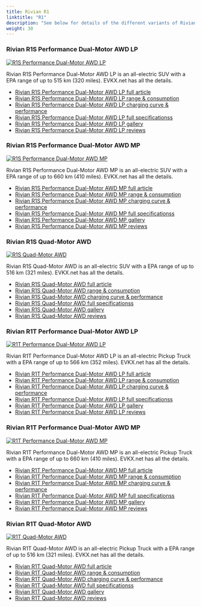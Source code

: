 ```yaml
---
title: Rivian R1
linktitle: "R1"
description: "See below for details of the different variants of Rivian R1"
weight: 30
---
```

### Rivian R1S Performance Dual-Motor AWD LP

<a href="r1s_performance_dual-motor_awd_lp/"><img src="https://media.evkx.net/multimedia/models/rivian/r1/r1s_performance_dual-motor_awd_lp/main_1_st.jpg" class="img-fluid" alt="R1S Performance Dual-Motor AWD LP" ></a>

Rivian R1S Performance Dual-Motor AWD LP is an all-electric SUV with a EPA range of up to 515 km (320 miles). EVKX.net has all the details. 

- [Rivian R1S Performance Dual-Motor AWD LP full article](r1s_performance_dual-motor_awd_lp/)
- [Rivian R1S Performance Dual-Motor AWD LP range & consumption](r1s_performance_dual-motor_awd_lp/rangeandconsumption/)
- [Rivian R1S Performance Dual-Motor AWD LP charging curve & performance](r1s_performance_dual-motor_awd_lp/chargingcurve/)
- [Rivian R1S Performance Dual-Motor AWD LP full specificationss](r1s_performance_dual-motor_awd_lp/specifications/)
- [Rivian R1S Performance Dual-Motor AWD LP gallery](r1s_performance_dual-motor_awd_lp/gallery/)
- [Rivian R1S Performance Dual-Motor AWD LP reviews](r1s_performance_dual-motor_awd_lp/reviews/)

### Rivian R1S Performance Dual-Motor AWD MP

<a href="r1s_performance_dual-motor_awd_mp/"><img src="https://media.evkx.net/multimedia/models/rivian/r1/r1s_performance_dual-motor_awd_mp/main_1_st.jpg" class="img-fluid" alt="R1S Performance Dual-Motor AWD MP" ></a>

Rivian R1S Performance Dual-Motor AWD MP is an all-electric SUV with a EPA range of up to 660 km (410 miles). EVKX.net has all the details. 

- [Rivian R1S Performance Dual-Motor AWD MP full article](r1s_performance_dual-motor_awd_mp/)
- [Rivian R1S Performance Dual-Motor AWD MP range & consumption](r1s_performance_dual-motor_awd_mp/rangeandconsumption/)
- [Rivian R1S Performance Dual-Motor AWD MP charging curve & performance](r1s_performance_dual-motor_awd_mp/chargingcurve/)
- [Rivian R1S Performance Dual-Motor AWD MP full specificationss](r1s_performance_dual-motor_awd_mp/specifications/)
- [Rivian R1S Performance Dual-Motor AWD MP gallery](r1s_performance_dual-motor_awd_mp/gallery/)
- [Rivian R1S Performance Dual-Motor AWD MP reviews](r1s_performance_dual-motor_awd_mp/reviews/)

### Rivian R1S Quad-Motor AWD

<a href="r1s_quad-motor_awd/"><img src="https://media.evkx.net/multimedia/models/rivian/r1/r1s_quad-motor_awd/main_1_st.jpg" class="img-fluid" alt="R1S Quad-Motor AWD" ></a>

Rivian R1S Quad-Motor AWD is an all-electric SUV with a EPA range of up to 516 km (321 miles). EVKX.net has all the details. 

- [Rivian R1S Quad-Motor AWD full article](r1s_quad-motor_awd/)
- [Rivian R1S Quad-Motor AWD range & consumption](r1s_quad-motor_awd/rangeandconsumption/)
- [Rivian R1S Quad-Motor AWD charging curve & performance](r1s_quad-motor_awd/chargingcurve/)
- [Rivian R1S Quad-Motor AWD full specificationss](r1s_quad-motor_awd/specifications/)
- [Rivian R1S Quad-Motor AWD gallery](r1s_quad-motor_awd/gallery/)
- [Rivian R1S Quad-Motor AWD reviews](r1s_quad-motor_awd/reviews/)

### Rivian R1T Performance Dual-Motor AWD LP

<a href="r1t_performance_dual-motor_awd_lp/"><img src="https://media.evkx.net/multimedia/models/rivian/r1/r1t_performance_dual-motor_awd_lp/main_1_st.jpg" class="img-fluid" alt="R1T Performance Dual-Motor AWD LP" ></a>

Rivian R1T Performance Dual-Motor AWD LP is an all-electric Pickup Truck with a EPA range of up to 566 km (352 miles). EVKX.net has all the details. 

- [Rivian R1T Performance Dual-Motor AWD LP full article](r1t_performance_dual-motor_awd_lp/)
- [Rivian R1T Performance Dual-Motor AWD LP range & consumption](r1t_performance_dual-motor_awd_lp/rangeandconsumption/)
- [Rivian R1T Performance Dual-Motor AWD LP charging curve & performance](r1t_performance_dual-motor_awd_lp/chargingcurve/)
- [Rivian R1T Performance Dual-Motor AWD LP full specificationss](r1t_performance_dual-motor_awd_lp/specifications/)
- [Rivian R1T Performance Dual-Motor AWD LP gallery](r1t_performance_dual-motor_awd_lp/gallery/)
- [Rivian R1T Performance Dual-Motor AWD LP reviews](r1t_performance_dual-motor_awd_lp/reviews/)

### Rivian R1T Performance Dual-Motor AWD MP

<a href="r1t_performance_dual-motor_awd_mp/"><img src="https://media.evkx.net/multimedia/models/rivian/r1/r1t_performance_dual-motor_awd_mp/main_1_st.jpg" class="img-fluid" alt="R1T Performance Dual-Motor AWD MP" ></a>

Rivian R1T Performance Dual-Motor AWD MP is an all-electric Pickup Truck with a EPA range of up to 660 km (410 miles). EVKX.net has all the details. 

- [Rivian R1T Performance Dual-Motor AWD MP full article](r1t_performance_dual-motor_awd_mp/)
- [Rivian R1T Performance Dual-Motor AWD MP range & consumption](r1t_performance_dual-motor_awd_mp/rangeandconsumption/)
- [Rivian R1T Performance Dual-Motor AWD MP charging curve & performance](r1t_performance_dual-motor_awd_mp/chargingcurve/)
- [Rivian R1T Performance Dual-Motor AWD MP full specificationss](r1t_performance_dual-motor_awd_mp/specifications/)
- [Rivian R1T Performance Dual-Motor AWD MP gallery](r1t_performance_dual-motor_awd_mp/gallery/)
- [Rivian R1T Performance Dual-Motor AWD MP reviews](r1t_performance_dual-motor_awd_mp/reviews/)

### Rivian R1T Quad-Motor AWD

<a href="r1t_quad-motor_awd/"><img src="https://media.evkx.net/multimedia/models/rivian/r1/r1t_quad-motor_awd/main_1_st.jpg" class="img-fluid" alt="R1T Quad-Motor AWD" ></a>

Rivian R1T Quad-Motor AWD is an all-electric Pickup Truck with a EPA range of up to 516 km (321 miles). EVKX.net has all the details. 

- [Rivian R1T Quad-Motor AWD full article](r1t_quad-motor_awd/)
- [Rivian R1T Quad-Motor AWD range & consumption](r1t_quad-motor_awd/rangeandconsumption/)
- [Rivian R1T Quad-Motor AWD charging curve & performance](r1t_quad-motor_awd/chargingcurve/)
- [Rivian R1T Quad-Motor AWD full specificationss](r1t_quad-motor_awd/specifications/)
- [Rivian R1T Quad-Motor AWD gallery](r1t_quad-motor_awd/gallery/)
- [Rivian R1T Quad-Motor AWD reviews](r1t_quad-motor_awd/reviews/)

